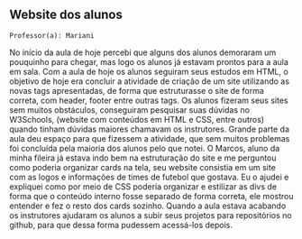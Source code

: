 ## Website dos alunos

` Professor(a): Mariani `

No início da aula de hoje percebi que alguns dos alunos demoraram um pouquinho para chegar, mas logo os alunos já estavam prontos para a aula em sala.
Com a aula de hoje os alunos seguiram seus estudos em HTML, o objetivo de hoje era concluir a atividade de criação de um site utilizando as novas tags apresentadas, de forma que estruturasse o site de forma correta, com header, footer entre outras tags.
Os alunos fizeram seus sites sem muitos obstáculos, conseguiram pesquisar suas dúvidas no W3Schools, (website com conteúdos em HTML e CSS, entre outros) quando tinham dúvidas maiores chamavam os instrutores.
Grande parte da aula deu espaço para que fizessem a atividade, que sem muitos problemas foi concluída pela maioria dos alunos pelo que notei.
O Marcos, aluno da minha fileira já estava indo bem na estruturação do site e me perguntou como poderia organizar cards na tela, seu website consistia em um site com as logos e informações de times de futebol que gostava. Eu o ajudei e expliquei como por meio de CSS poderia organizar e estilizar as divs de forma que o conteúdo interno fosse separado de forma correta, ele mostrou entender e fez o resto dos cards sozinho.
Quando a aula estava acabando os instrutores ajudaram os alunos a subir seus projetos para repositórios no github, para que dessa forma pudessem acessá-los depois.
